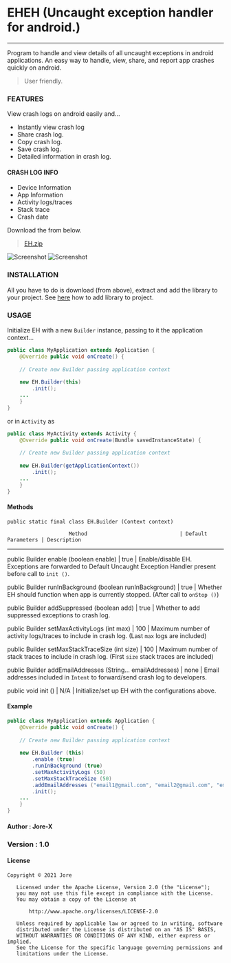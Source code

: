 # EHEH (Uncaught exception handler for android.)
---

Program to handle and view details of all uncaught exceptions in android applications. An easy way to handle, view, share, and report app crashes quickly on android.

> User friendly.

### FEATURES

View crash logs on android easily and...

* Instantly view crash log
* Share crash log.
* Copy crash log.
* Save crash log.
* Detailed information in crash log.

#### CRASH LOG INFO

* Device Information
* App Information
* Activity logs/traces
* Stack trace
* Crash date

Download the from below.

> [EH.zip](https://github.com/jorexdeveloper/EH/archive/main.zip)

![Screenshot]() ![Screenshot]()

### INSTALLATION

All you have to do is download (from above), extract and add the library to your project. See [here](https://www.google.com/) how to add library to project.

### USAGE

Initialize EH with a new `Builder` instance, passing to it the application context...

```java
public class MyApplication extends Application {
    @Override public void onCreate() {
  
    // Create new Builder passing application context
   
    new EH.Builder(this)
        .init();
    ...
    }
}
```

or in `Activity` as

```java
public class MyActivity extends Activity {
    @Override public void onCreate(Bundle savedInstanceState) {
   
    // Create new Builder passing application context
   
    new EH.Builder(getApplicationContext())
        .init();
    ...
    }
}
```

#### Methods

`public static final class EH.Builder (Context context)`

                        Method                              | Default Parameters | Description
---

public Builder enable (boolean enable)                      |        true        | Enable/disable EH. Exceptions are forwarded to Default Uncaught Exception Handler present before call to `init ()`.

public Builder runInBackground (boolean runInBackground)    |        true        | Whether EH should function when app is currently stopped. (After call to `onStop ()`)

public Builder addSuppressed (boolean add)                  |        true        | Whether to add suppressed exceptions to crash log.

public Builder setMaxActivityLogs (int max)                 |        100         | Maximum number of activity logs/traces to include in crash log. (Last `max` logs are included)

public Builder setMaxStackTraceSize (int size)              |        100         | Maximum number of stack traces to include in crash log. (First `size` stack traces are included)

public Builder addEmailAddresses (String... emailAddresses) |        none        | Email addresses included in `Intent` to forward/send crash log to developers.

public void init ()                                         |        N/A         | Initialize/set up EH with the configurations above.

#### Example

```java
public class MyApplication extends Application {
    @Override public void onCreate() {
    
    // Create new Builder passing application context
    
    new EH.Builder (this)
        .enable (true)
        .runInBackground (true)
        .setMaxActivityLogs (50)
        .setMaxStackTraceSize (50)
        .addEmailAddresses ("email1@gmail.com", "email2@gmail.com", "email3@gmail.com")
        .init();
    ...
    }
}
```

#### Author : Jore-X

### Version : 1.0

#### License

```
Copyright © 2021 Jore

   Licensed under the Apache License, Version 2.0 (the "License");
   you may not use this file except in compliance with the License.
   You may obtain a copy of the License at

       http://www.apache.org/licenses/LICENSE-2.0

   Unless required by applicable law or agreed to in writing, software
   distributed under the License is distributed on an "AS IS" BASIS,
   WITHOUT WARRANTIES OR CONDITIONS OF ANY KIND, either express or implied.
   See the License for the specific language governing permissions and
   limitations under the License.
```
